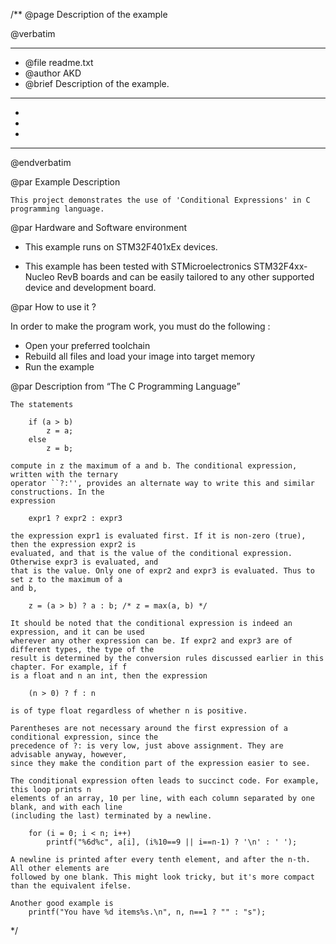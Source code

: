 /**
  @page Description of the example
  
  @verbatim
  ******************************************************************************
  * @file    readme.txt 
  * @author  AKD
  * @brief   Description of the example.
  ******************************************************************************
  *
  *
  *
  ******************************************************************************
  @endverbatim

@par Example Description

	This project demonstrates the use of 'Conditional Expressions' in C programming language.
	

@par Hardware and Software environment  

  - This example runs on STM32F401xEx devices.
    
  - This example has been tested with STMicroelectronics STM32F4xx-Nucleo RevB 
    boards and can be easily tailored to any other supported device 
    and development board.

@par How to use it ? 

In order to make the program work, you must do the following :
 - Open your preferred toolchain 
 - Rebuild all files and load your image into target memory
 - Run the example

@par Description from “The C Programming Language” 

	The statements

		if (a > b)
			z = a;
		else
			z = b;
	
	compute in z the maximum of a and b. The conditional expression, written with the ternary
	operator ``?:'', provides an alternate way to write this and similar constructions. In the
	expression
	
		expr1 ? expr2 : expr3
	
	the expression expr1 is evaluated first. If it is non-zero (true), then the expression expr2 is
	evaluated, and that is the value of the conditional expression. Otherwise expr3 is evaluated, and
	that is the value. Only one of expr2 and expr3 is evaluated. Thus to set z to the maximum of a
	and b,
	
		z = (a > b) ? a : b; /* z = max(a, b) */
	
	It should be noted that the conditional expression is indeed an expression, and it can be used
	wherever any other expression can be. If expr2 and expr3 are of different types, the type of the
	result is determined by the conversion rules discussed earlier in this chapter. For example, if f
	is a float and n an int, then the expression
	
		(n > 0) ? f : n
	
	is of type float regardless of whether n is positive.
	
	Parentheses are not necessary around the first expression of a conditional expression, since the
	precedence of ?: is very low, just above assignment. They are advisable anyway, however,
	since they make the condition part of the expression easier to see.
	
	The conditional expression often leads to succinct code. For example, this loop prints n
	elements of an array, 10 per line, with each column separated by one blank, and with each line
	(including the last) terminated by a newline.
	
		for (i = 0; i < n; i++)
			printf("%6d%c", a[i], (i%10==9 || i==n-1) ? '\n' : ' ');
	
	A newline is printed after every tenth element, and after the n-th. All other elements are
	followed by one blank. This might look tricky, but it's more compact than the equivalent ifelse.
	
	Another good example is
		printf("You have %d items%s.\n", n, n==1 ? "" : "s");	
 */
